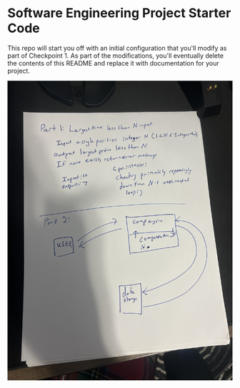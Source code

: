 # Software Engineering Project Starter Code

This repo will start you off with an initial configuration that you'll modify as part of Checkpoint 1. As part of the modifications, you'll eventually delete the contents of this README and replace it with documentation for your project.


![System Diagram](https://github.com/CPS353-Suny-New-Paltz/project-starter-code-AJSchoonmaker/blob/main/docs/IMG_6643.JPG?raw=true)
